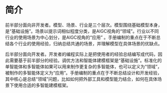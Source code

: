 # 简介

前半部分面向非开发者。模型、场景、行业是三个层次。模型围绕基础模型本身，是“基础设施”。场景以提示词相似程度分类，是AIGC视角的“领域”。行业以不同行业的使用场景为中心划分，是AIGC视角的“应用” 。手册编制的重点在于不断总结各个行业的使用经验，归纳总结共通的场景，并理解模型在具体场景的优缺点。

后半部分面向开发者。开发者的编程实际上是把使用者的经验总结编写成代码，因此需要基于前半部分的经验。调优方法和智能体建模框架是“基础设施”。标准化的单智能体和多智能体如果可以用来制作更复杂的多智能体，也可以定义为“领域”，被制作的多智能体定义为“应用”。手册编制的重点在于不断总结设计和开发经验，其中核心是总结“领域”问题，比如如何把外部工具和模型能力结合，如何在具体场景下使用合适的多智能建模框架。
